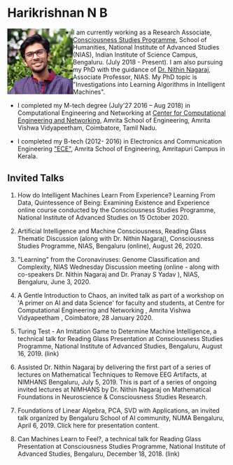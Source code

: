 # Harikrishnan N B

<img style="float: left;" width="150" src="images/profile.jpg">


- I am currently working as a Research Associate, [Consciousness Studies Programme]([https://niasconsciousnesscentre.org/), School of Humanities, National Institute of Advanced Studies (NIAS), Indian Institute of Science Campus, Bengaluru. (July 2018 - Present). I am also pursuing my PhD with the guidance of [Dr. Nithin Nagaraj](https://sites.google.com/site/nithinnagaraj2/), Associate Professor, NIAS. My PhD topic is "Investigations into Learning Algorithms in Intelligent Machines".

- I completed my M-tech degree (July’27 2016 – Aug 2018) in Computational Engineering and Networking at  [Center for Computational Engineering and Networking](https://www.amrita.edu/center/computational-engineering-and-networking), Amrita School of Engineering, Amrita Vishwa Vidyapeetham, Coimbatore, Tamil Nadu.

- I completed my B-tech (2012- 2016) in Electronics and Communication Engineering ["ECE"](https://www.amrita.edu/school/engineering/amritapuri/electronics-and-communication), Amrita School of Engineering, Amritapuri Campus in Kerala.

## Invited Talks

1. How do Intelligent Machines Learn From Experience? Learning From Data, Quintessence of Being: Examining Existence and Experience online course conducted by the Consciousness Studies Programme, National Institute of Advanced Studies on 15 October 2020. 

2. Artificial Intelligence and Machine Consciousness, Reading Glass Thematic Discussion (along with Dr. Nithin Nagaraj), Consciousness Studies Programme,  NIAS, Bengaluru (online), August 26, 2020.

3. "Learning" from the Coronaviruses: Genome Classification and Complexity, NIAS Wednesday Discussion meeting (online - along with co-speakers Dr. Nithin Nagaraj and Dr. Pranay S Yadav ), NIAS, Bengaluru, June 3, 2020.  

4. A Gentle Introduction to Chaos, an invited talk as part of a workshop  on 'A primer on AI and data Science' for faculty and students,  at Centre for Computational Engineering and Networking , Amrita Vishwa Vidyapeetham , Coimbatore, 28 January 2020.

5. Turing Test - An Imitation Game to Determine Machine Intelligence,  a technical talk for Reading Glass Presentation at Consciousness Studies Programme, National Institute of Advanced Studies, Bengaluru, August 16, 2019. (link) 

6. Assisted Dr. Nithin Nagaraj by delivering the first part of a series of lectures on Mathematical Techniques to Remove EEG Artifacts, at NIMHANS Bengaluru, July 5, 2019. This is part of a series of ongoing invited lectures at NIMHANS by Dr. Nithin Nagaraj on Mathematical Foundations in Neuroscience & Consciousness Studies Research.

 7. Foundations of Linear Algebra, PCA, SVD with Applications, an invited talk organized by Bengaluru School of AI  community, NUMA Bengaluru, April 6, 2019.  Click here for presentation content.

 8. Can Machines Learn to Feel?,  a technical talk for Reading Glass Presentation at Consciousness Studies Programme, National Institute of Advanced Studies, Bengaluru, December 18, 2018. (link)
